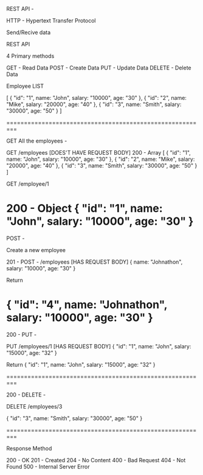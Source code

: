 REST API -

HTTP - Hypertext Transfer Protocol

Send/Recive data 

REST API 

4 Primary methods

GET - Read Data
POST - Create Data
PUT - Update Data
DELETE - Delete Data


Employee LIST 

[
    {
        "id": "1",
        name: "John",
        salary: "10000",
        age: "30"
    },
    {
        "id": "2",
        name: "Mike",
        salary: "20000",
        age: "40"
    },
    {
        "id": "3",
        name: "Smith",
        salary: "30000",
        age: "50"
    }
]

=========================================================

GET All the employees -

GET /employees [DOES'T HAVE REQUEST BODY]
200 - Array
[
    {
        "id": "1",
        name: "John",
        salary: "10000",
        age: "30"
    },
    {
        "id": "2",
        name: "Mike",
        salary: "20000",
        age: "40"
    },
    {
        "id": "3",
        name: "Smith",
        salary: "30000",
        age: "50"
    }
]

GET /employee/1

200 - Object 
{
    "id": "1",
    name: "John",
    salary: "10000",
    age: "30"
}
=========================================================
POST -

Create a new employee

201 - POST - /employees [HAS REQUEST BODY]
{
    name: "Johnathon",
    salary: "10000",
    age: "30"
}

Return 

{
    "id": "4",
    name: "Johnathon",
    salary: "10000",
    age: "30"
}
=========================================================

200 - PUT -

PUT /employees/1 [HAS REQUEST BODY]
{
    "id": "1",
    name: "John",
    salary: "15000",
    age: "32"
}

Return 
{
    "id": "1",
    name: "John",
    salary: "15000",
    age: "32"
}

=========================================================

200 - DELETE -

DELETE /employees/3 

{
    "id": "3",
    name: "Smith",
    salary: "30000",
    age: "50"
}


=========================================================

Response Method

200 - OK
201 - Created
204 - No Content
400 - Bad Request
404 - Not Found
500 - Internal Server Error

